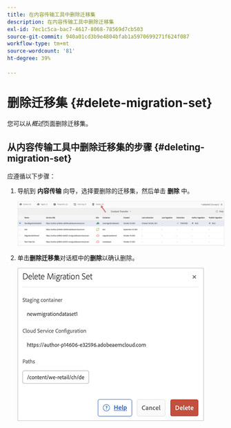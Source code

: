 ```yaml
---
title: 在内容传输工具中删除迁移集
description: 在内容传输工具中删除迁移集
exl-id: 7ec1c5ca-bac7-4617-8068-78569d7cb503
source-git-commit: 940a01cd3b9e4804bfab1a5970699271f624f087
workflow-type: tm+mt
source-wordcount: '81'
ht-degree: 39%

---
```


# 删除迁移集 {#delete-migration-set}

您可以从&#x200B;*概述*&#x200B;页面删除迁移集。

## 从内容传输工具中删除迁移集的步骤 {#deleting-migration-set}

应遵循以下步骤：

1. 导航到 **内容传输** 向导，选择要删除的迁移集，然后单击 **删除** 中。

   ![图像](/help/journey-migration/content-transfer-tool/assets-ctt/migration-delete1.png)

1. 单击&#x200B;**删除迁移集**&#x200B;对话框中的&#x200B;**删除**&#x200B;以确认删除。

   ![图像](/help/journey-migration/content-transfer-tool/assets-ctt/migration-delete2.png)
